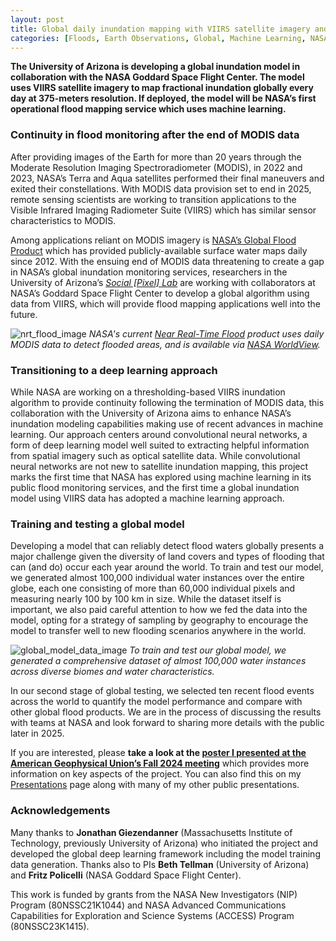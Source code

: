 ```yaml
---
layout: post
title: Global daily inundation mapping with VIIRS satellite imagery and deep-learning
categories: [Floods, Earth Observations, Global, Machine Learning, NASA]
---
```


**The University of Arizona is developing a global inundation model in collaboration with the NASA Goddard Space Flight Center. The model uses VIIRS satellite imagery to map fractional inundation globally every day at 375-meters resolution. If deployed, the model will be NASA’s first operational flood mapping service which uses machine learning.**

### Continuity in flood monitoring after the end of MODIS data

After providing images of the Earth for more than 20 years through the Moderate Resolution Imaging Spectroradiometer (MODIS), in 2022 and 2023, NASA’s Terra and Aqua satellites performed their final maneuvers and exited their constellations. With MODIS data provision set to end in 2025, remote sensing scientists are working to transition applications to the Visible Infrared Imaging Radiometer Suite (VIIRS) which has similar sensor characteristics to MODIS. 

Among applications reliant on MODIS imagery is [NASA’s Global Flood Product](https://www.earthdata.nasa.gov/learn/find-data/near-real-time/modis-nrt-global-flood-product) which has provided publicly-available surface water maps daily since 2012. With the ensuing end of MODIS data threatening to create a gap in NASA’s global inundation monitoring services, researchers in the University of Arizona’s _[Social [Pixel] Lab](https://beth-tellman.github.io/)_ are working with collaborators at NASA’s Goddard Space Flight Center to develop a global algorithm using data from VIIRS, which will provide flood mapping applications well into the future.

![nrt_flood_image](../images/NASA_NRT_Flood_Image.png "NRT")
_NASA's current [Near Real-Time Flood](https://www.earthdata.nasa.gov/learn/find-data/near-real-time/modis-nrt-global-flood-product) product uses daily MODIS data to detect flooded areas, and is available via [NASA WorldView](https://worldview.earthdata.nasa.gov/?v=-170.59702719931107,-69.19665203309799,161.95609025789014,88.85268113341039&l=Reference_Labels_15m(hidden),Reference_Features_15m(hidden),Coastlines_15m,MODIS_Combined_Flood_3-Day(disabled=3-4),MODIS_Combined_Flood_2-Day(hidden,disabled=3-4),Land_Water_Map,MODIS_Aqua_CorrectedReflectance_TrueColor(hidden),MODIS_Terra_CorrectedReflectance_TrueColor(hidden)&lg=true&tr=flood-product&t=2022-11-15-T00%3A00%3A00Z)._

### Transitioning to a deep learning approach

While NASA are working on a thresholding-based VIIRS inundation algorithm to provide continuity following the termination of MODIS data, this collaboration with the University of Arizona aims to enhance NASA’s inundation modeling capabilities making use of recent advances in machine learning. Our approach centers around convolutional neural networks, a form of deep learning model well suited to extracting helpful information from spatial imagery such as optical satellite data. While convolutional neural networks are not new to satellite inundation mapping, this project marks the first time that NASA has explored using machine learning in its public flood monitoring services, and the first time a global inundation model using VIIRS data has adopted a machine learning approach.

### Training and testing a global model

Developing a model that can reliably detect flood waters globally presents a major challenge given the diversity of land covers and types of flooding that can (and do) occur each year around the world. To train and test our model, we generated almost 100,000 individual water instances over the entire globe, each one consisting of more than 60,000 individual pixels and measuring nearly 100 by 100 km in size. While the dataset itself is important, we also paid careful attention to how we fed the data into the model, opting for a strategy of sampling by geography to encourage the model to transfer well to new flooding scenarios anywhere in the world.

![global_model_data_image](../images/global_model_data.png "Global")
_To train and test our global model, we generated a comprehensive dataset of almost 100,000 water instances across diverse biomes and water characteristics._

In our second stage of global testing, we selected ten recent flood events across the world to quantify the model performance and compare with other global flood products. We are in the process of discussing the results with teams at NASA and look forward to sharing more details with the public later in 2025.

If you are interested, please **take a look at the [poster I presented at the American Geophysical Union’s Fall 2024 meeting](https://drive.google.com/file/d/1jgvXb1V442mS0NiCIZGfLshjBIufG-hf/view?usp=sharing)** which provides more information on key aspects of the project. You can also find this on my [Presentations](https://alex-saunders00.github.io/presentations/) page along with many of my other public presentations.

### Acknowledgements

Many thanks to **Jonathan Giezendanner** (Massachusetts Institute of Technology, previously University of Arizona) who initiated the project and developed the global deep learning framework including the model training data generation. Thanks also to PIs **Beth Tellman** (University of Arizona) and **Fritz Policelli** (NASA Goddard Space Flight Center).

This work is funded by grants from the NASA New Investigators (NIP) Program (80NSSC21K1044) and NASA Advanced Communications Capabilities for Exploration and Science Systems (ACCESS) Program (80NSSC23K1415).





